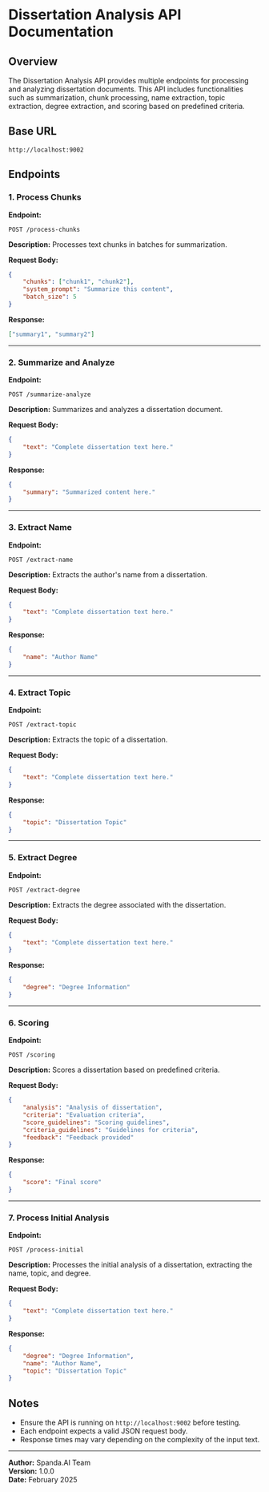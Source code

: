 # Dissertation Analysis API Documentation

## Overview
The Dissertation Analysis API provides multiple endpoints for processing and analyzing dissertation documents. This API includes functionalities such as summarization, chunk processing, name extraction, topic extraction, degree extraction, and scoring based on predefined criteria.

## Base URL
```
http://localhost:9002
```

## Endpoints

### 1. Process Chunks
**Endpoint:**
```
POST /process-chunks
```
**Description:**
Processes text chunks in batches for summarization.

**Request Body:**
```json
{
    "chunks": ["chunk1", "chunk2"],
    "system_prompt": "Summarize this content",
    "batch_size": 5
}
```

**Response:**
```json
["summary1", "summary2"]
```

---

### 2. Summarize and Analyze
**Endpoint:**
```
POST /summarize-analyze
```
**Description:**
Summarizes and analyzes a dissertation document.

**Request Body:**
```json
{
    "text": "Complete dissertation text here."
}
```

**Response:**
```json
{
    "summary": "Summarized content here."
}
```

---

### 3. Extract Name
**Endpoint:**
```
POST /extract-name
```
**Description:**
Extracts the author's name from a dissertation.

**Request Body:**
```json
{
    "text": "Complete dissertation text here."
}
```

**Response:**
```json
{
    "name": "Author Name"
}
```

---

### 4. Extract Topic
**Endpoint:**
```
POST /extract-topic
```
**Description:**
Extracts the topic of a dissertation.

**Request Body:**
```json
{
    "text": "Complete dissertation text here."
}
```

**Response:**
```json
{
    "topic": "Dissertation Topic"
}
```

---

### 5. Extract Degree
**Endpoint:**
```
POST /extract-degree
```
**Description:**
Extracts the degree associated with the dissertation.

**Request Body:**
```json
{
    "text": "Complete dissertation text here."
}
```

**Response:**
```json
{
    "degree": "Degree Information"
}
```

---

### 6. Scoring
**Endpoint:**
```
POST /scoring
```
**Description:**
Scores a dissertation based on predefined criteria.

**Request Body:**
```json
{
    "analysis": "Analysis of dissertation",
    "criteria": "Evaluation criteria",
    "score_guidelines": "Scoring guidelines",
    "criteria_guidelines": "Guidelines for criteria",
    "feedback": "Feedback provided"
}
```

**Response:**
```json
{
    "score": "Final score"
}
```

---

### 7. Process Initial Analysis
**Endpoint:**
```
POST /process-initial
```
**Description:**
Processes the initial analysis of a dissertation, extracting the name, topic, and degree.

**Request Body:**
```json
{
    "text": "Complete dissertation text here."
}
```

**Response:**
```json
{
    "degree": "Degree Information",
    "name": "Author Name",
    "topic": "Dissertation Topic"
}
```

## Notes
- Ensure the API is running on `http://localhost:9002` before testing.
- Each endpoint expects a valid JSON request body.
- Response times may vary depending on the complexity of the input text.

---

**Author:** Spanda.AI Team  
**Version:** 1.0.0  
**Date:** February 2025

